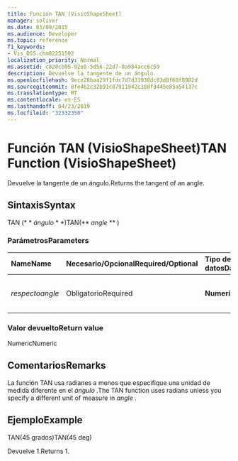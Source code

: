 ```yaml
---
title: Función TAN (VisioShapeSheet)
manager: soliver
ms.date: 03/09/2015
ms.audience: Developer
ms.topic: reference
f1_keywords:
- Vis_DSS.chm82251502
localization_priority: Normal
ms.assetid: c820cb95-92e8-5d56-22d7-0a984acc6c59
description: Devuelve la tangente de un ángulo.
ms.openlocfilehash: 9ece28baa29f1fdc7d7d31938dc83d8f68f8982d
ms.sourcegitcommit: 8fe462c32b91c87911942c188f3445e85a54137c
ms.translationtype: MT
ms.contentlocale: es-ES
ms.lasthandoff: 04/23/2019
ms.locfileid: "32332350"
---
```

# <a name="tan-function-visioshapesheet"></a><span data-ttu-id="51d0c-103">Función TAN (VisioShapeSheet)</span><span class="sxs-lookup"><span data-stu-id="51d0c-103">TAN Function (VisioShapeSheet)</span></span>

<span data-ttu-id="51d0c-104">Devuelve la tangente de un ángulo.</span><span class="sxs-lookup"><span data-stu-id="51d0c-104">Returns the tangent of an angle.</span></span>
  
## <a name="syntax"></a><span data-ttu-id="51d0c-105">Sintaxis</span><span class="sxs-lookup"><span data-stu-id="51d0c-105">Syntax</span></span>

<span data-ttu-id="51d0c-106">TAN (\* \* *ángulo* \* \*)</span><span class="sxs-lookup"><span data-stu-id="51d0c-106">TAN(\*\* *angle* \*\* )</span></span> 
  
### <a name="parameters"></a><span data-ttu-id="51d0c-107">Parámetros</span><span class="sxs-lookup"><span data-stu-id="51d0c-107">Parameters</span></span>

|<span data-ttu-id="51d0c-108">**Name**</span><span class="sxs-lookup"><span data-stu-id="51d0c-108">**Name**</span></span>|<span data-ttu-id="51d0c-109">**Necesario/Opcional**</span><span class="sxs-lookup"><span data-stu-id="51d0c-109">**Required/Optional**</span></span>|<span data-ttu-id="51d0c-110">**Tipo de datos**</span><span class="sxs-lookup"><span data-stu-id="51d0c-110">**Data Type**</span></span>|<span data-ttu-id="51d0c-111">**Descripción**</span><span class="sxs-lookup"><span data-stu-id="51d0c-111">**Description**</span></span>|
|:-----|:-----|:-----|:-----|
| <span data-ttu-id="51d0c-112">_respecto_</span><span class="sxs-lookup"><span data-stu-id="51d0c-112">_angle_</span></span> <br/> |<span data-ttu-id="51d0c-113">Obligatorio</span><span class="sxs-lookup"><span data-stu-id="51d0c-113">Required</span></span>  <br/> |<span data-ttu-id="51d0c-114">**Numeric**</span><span class="sxs-lookup"><span data-stu-id="51d0c-114">**Numeric**</span></span> <br/> |<span data-ttu-id="51d0c-115">Ángulo del que se va a obtener la tangente.</span><span class="sxs-lookup"><span data-stu-id="51d0c-115">The angle of which to get the tangent.</span></span>  <br/> |
   
### <a name="return-value"></a><span data-ttu-id="51d0c-116">Valor devuelto</span><span class="sxs-lookup"><span data-stu-id="51d0c-116">Return value</span></span>

<span data-ttu-id="51d0c-117">Numeric</span><span class="sxs-lookup"><span data-stu-id="51d0c-117">Numeric</span></span>
  
## <a name="remarks"></a><span data-ttu-id="51d0c-118">Comentarios</span><span class="sxs-lookup"><span data-stu-id="51d0c-118">Remarks</span></span>

<span data-ttu-id="51d0c-119">La función TAN usa radianes a menos que especifique una unidad de medida diferente en el *ángulo* .</span><span class="sxs-lookup"><span data-stu-id="51d0c-119">The TAN function uses radians unless you specify a different unit of measure in  *angle*  .</span></span> 
  
## <a name="example"></a><span data-ttu-id="51d0c-120">Ejemplo</span><span class="sxs-lookup"><span data-stu-id="51d0c-120">Example</span></span>

<span data-ttu-id="51d0c-121">TAN(45 grados)</span><span class="sxs-lookup"><span data-stu-id="51d0c-121">TAN(45 deg)</span></span> 
  
<span data-ttu-id="51d0c-122">Devuelve 1.</span><span class="sxs-lookup"><span data-stu-id="51d0c-122">Returns 1.</span></span> 
  

